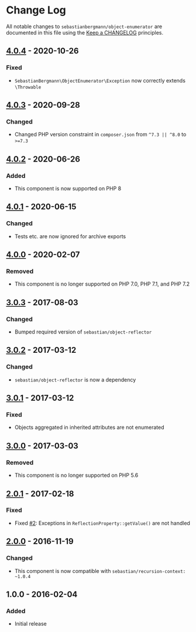 # Change Log

All notable changes to `sebastianbergmann/object-enumerator` are documented in this file using
the [Keep a CHANGELOG](http://keepachangelog.com/) principles.

## [4.0.4] - 2020-10-26

### Fixed

* `SebastianBergmann\ObjectEnumerator\Exception` now correctly extends `\Throwable`

## [4.0.3] - 2020-09-28

### Changed

* Changed PHP version constraint in `composer.json` from `^7.3 || ^8.0` to `>=7.3`

## [4.0.2] - 2020-06-26

### Added

* This component is now supported on PHP 8

## [4.0.1] - 2020-06-15

### Changed

* Tests etc. are now ignored for archive exports

## [4.0.0] - 2020-02-07

### Removed

* This component is no longer supported on PHP 7.0, PHP 7.1, and PHP 7.2

## [3.0.3] - 2017-08-03

### Changed

* Bumped required version of `sebastian/object-reflector`

## [3.0.2] - 2017-03-12

### Changed

* `sebastian/object-reflector` is now a dependency

## [3.0.1] - 2017-03-12

### Fixed

* Objects aggregated in inherited attributes are not enumerated

## [3.0.0] - 2017-03-03

### Removed

* This component is no longer supported on PHP 5.6

## [2.0.1] - 2017-02-18

### Fixed

* Fixed [#2](https://github.com/sebastianbergmann/phpunit/pull/2): Exceptions in `ReflectionProperty::getValue()` are
  not handled

## [2.0.0] - 2016-11-19

### Changed

* This component is now compatible with `sebastian/recursion-context: ~1.0.4`

## 1.0.0 - 2016-02-04

### Added

* Initial release

[4.0.4]: https://github.com/sebastianbergmann/object-enumerator/compare/4.0.3...4.0.4

[4.0.3]: https://github.com/sebastianbergmann/object-enumerator/compare/4.0.2...4.0.3

[4.0.2]: https://github.com/sebastianbergmann/object-enumerator/compare/4.0.1...4.0.2

[4.0.1]: https://github.com/sebastianbergmann/object-enumerator/compare/4.0.0...4.0.1

[4.0.0]: https://github.com/sebastianbergmann/object-enumerator/compare/3.0.3...4.0.0

[3.0.3]: https://github.com/sebastianbergmann/object-enumerator/compare/3.0.2...3.0.3

[3.0.2]: https://github.com/sebastianbergmann/object-enumerator/compare/3.0.1...3.0.2

[3.0.1]: https://github.com/sebastianbergmann/object-enumerator/compare/3.0.0...3.0.1

[3.0.0]: https://github.com/sebastianbergmann/object-enumerator/compare/2.0...3.0.0

[2.0.1]: https://github.com/sebastianbergmann/object-enumerator/compare/2.0.0...2.0.1

[2.0.0]: https://github.com/sebastianbergmann/object-enumerator/compare/1.0...2.0.0

